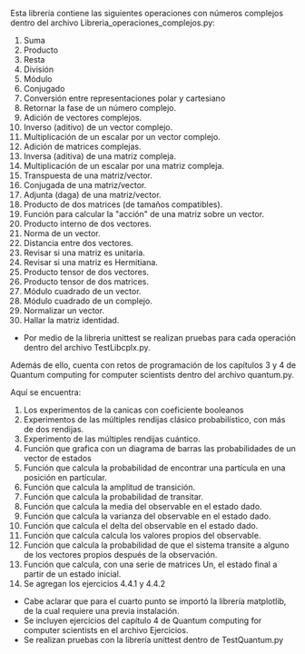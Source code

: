 Esta librería contiene las siguientes operaciones con números complejos dentro del archivo Libreria_operaciones_complejos.py:

1. Suma
2. Producto
3. Resta
4. División
5. Módulo
6. Conjugado
7. Conversión entre representaciones polar y cartesiano
8. Retornar la fase de un número complejo.
9. Adición de vectores complejos.
10. Inverso (aditivo) de un vector complejo.
11. Multiplicación de un escalar por un vector complejo.
12. Adición de matrices complejas.
13. Inversa (aditiva) de una matriz compleja.
14. Multiplicación de un escalar por una matriz compleja.
15. Transpuesta de una matriz/vector.
16. Conjugada de una matriz/vector.
17. Adjunta (daga) de una matriz/vector.
18. Producto de dos matrices (de tamaños compatibles).
19. Función para calcular la "acción" de una matriz sobre un vector.
20. Producto interno de dos vectores.
21. Norma de un vector.
22. Distancia entre dos vectores.
23. Revisar si una matriz es unitaria.
24. Revisar si una matriz es Hermitiana.
25. Producto tensor de dos vectores.
26. Producto tensor de dos matrices.
27. Módulo cuadrado de un vector.
28. Módulo cuadrado de un complejo.
29. Normalizar un vector.
30. Hallar la matriz identidad.

- Por medio de la libreria unittest se realizan pruebas para cada operación dentro del archivo TestLibcplx.py.

Además de ello, cuenta con retos de programación de los capítulos 3 y 4 de Quantum computing for computer scientists dentro del archivo quantum.py.

Aquí se encuentra:

1. Los experimentos de la canicas con coeficiente booleanos
2. Experimentos de las múltiples rendijas clásico probabilístico, con más de dos rendijas.
3. Experimento de las múltiples rendijas cuántico.
4. Función que grafica con un diagrama de barras las probabilidades de un vector de estados
5. Función que calcula la probabilidad de encontrar una partícula en una posición en particular.
6. Función que calcula la amplitud de transición.
7. Función que calcula la probabilidad de transitar.
8. Función que calcula la media del observable en el estado dado.
9. Función que calcula la varianza del observable en el estado dado.
10. Función que calcula el delta del observable en el estado dado.
11. Función que calcula calcula los valores propios del observable.
12. Función que calcula la probabilidad de que el sistema transite a alguno de los vectores propios después de la observación.
13. Función que calcula, con una serie de matrices Un, el estado final a partir de un estado inicial. 
14. Se agregan los ejercicios 4.4.1 y 4.4.2
- Cabe aclarar que para el cuarto punto se importó la librería matplotlib, de la cual requiere una previa instalación.
- Se incluyen ejercicios del capítulo 4 de Quantum computing for computer scientists en el archivo Ejercicios.
- Se realizan pruebas con la librería unittest dentro de TestQuantum.py
